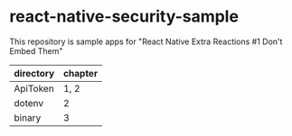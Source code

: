 react-native-security-sample
===

This repository is sample apps for "React Native Extra Reactions #1 Don't Embed Them"

directory | chapter
----------|-----------
ApiToken  | 1, 2
dotenv    | 2
binary    | 3
